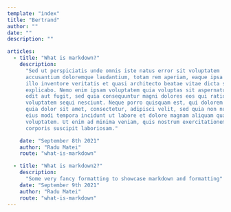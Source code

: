 ```yaml
---
template: "index"
title: "Bertrand"
author: ""
date: ""
description: ""

articles:
  - title: "What is markdown?"
    description:
      "Sed ut perspiciatis unde omnis iste natus error sit voluptatem
      accusantium doloremque laudantium, totam rem aperiam, eaque ipsa quae ab
      illo inventore veritatis et quasi architecto beatae vitae dicta sunt
      explicabo. Nemo enim ipsam voluptatem quia voluptas sit aspernatur aut
      odit aut fugit, sed quia consequuntur magni dolores eos qui ratione
      voluptatem sequi nesciunt. Neque porro quisquam est, qui dolorem ipsum
      quia dolor sit amet, consectetur, adipisci velit, sed quia non numquam
      eius modi tempora incidunt ut labore et dolore magnam aliquam quaerat
      voluptatem. Ut enim ad minima veniam, quis nostrum exercitationem ullam
      corporis suscipit laboriosam."

    date: "September 8th 2021"
    author: "Radu Matei"
    route: "what-is-markdown"

  - title: "What is markdown2?"
    description:
      "Some very fancy formatting to showcase markdown and formatting"
    date: "September 9th 2021"
    author: "Radu Matei"
    route: "what-is-markdown"
---
```

